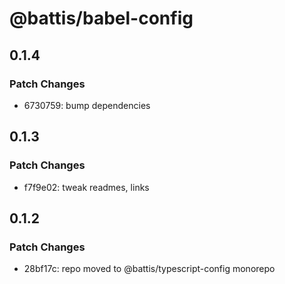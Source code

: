 # @battis/babel-config

## 0.1.4

### Patch Changes

- 6730759: bump dependencies

## 0.1.3

### Patch Changes

- f7f9e02: tweak readmes, links

## 0.1.2

### Patch Changes

- 28bf17c: repo moved to @battis/typescript-config monorepo

